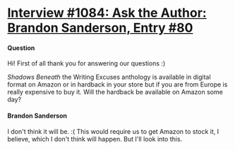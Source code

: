 # [Interview #1084: Ask the Author: Brandon Sanderson, Entry #80](https://www.theoryland.com/intvmain.php?i=1084#80)

#### Question

Hi! First of all thank you for answering our questions :)

*Shadows Beneath*
the Writing Excuses anthology is available in digital format on Amazon or in hardback in your store but if you are from Europe is really expensive to buy it. Will the hardback be available on Amazon some day?

#### Brandon Sanderson

I don't think it will be. :( This would require us to get Amazon to stock it, I believe, which I don't think will happen. But I'll look into this.

